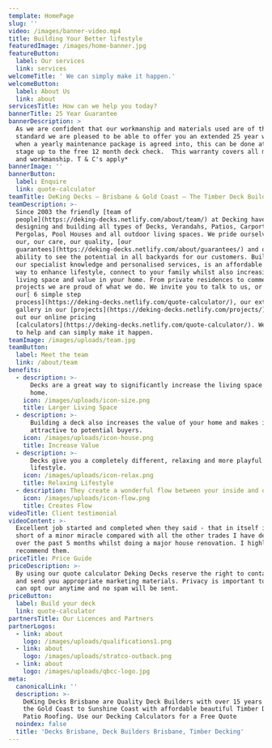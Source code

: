 ```yaml
---
template: HomePage
slug: ''
video: /images/banner-video.mp4
title: Building Your Better lifestyle
featuredImage: /images/home-banner.jpg
featureButton:
  label: Our services
  link: services
welcomeTitle: ' We can simply make it happen.'
welcomeButton:
  label: About Us
  link: about
servicesTitle: How can we help you today?
bannerTitle: 25 Year Guarantee
bannerDescription: >
  As we are confident that our workmanship and materials used are of the highest
  standard we are pleased to be able to offer you an extended 25 year warranty
  when a yearly maintenance package is agreed into, this can be done at any
  stage up to the free 12 month deck check.  This warranty covers all materials
  and workmanship. T & C's apply*
bannerImage: ''
bannerButton:
  label: Enquire
  link: quote-calculator
teamTitle: DeKing Decks – Brisbane & Gold Coast – The Timber Deck Builder Specialists
teamDescription: >-
  Since 2003 the friendly [team of
  people](https://deking-decks.netlify.com/about/team/) at Decking have been
  designing and building all types of Decks, Verandahs, Patios, Carports,
  Pergolas, Pool Houses and all outdoor living spaces. We pride ourselves on
  our, our care, our quality, [our
  guarantees](https://deking-decks.netlify.com/about/guarantees/) and our
  ability to see the potential in all backyards for our customers. Building on
  our specialist knowledge and personalised services, is an affordable and easy
  way to enhance lifestyle, connect to your family whilst also increasing both
  living space and value in your home. From private residences to commercial
  projects we are proud of what we do. We invite you to talk to us, or check out
  our[ 6 simple step
  process](https://deking-decks.netlify.com/quote-calculator/), our extensive
  gallery in our [projects](https://deking-decks.netlify.com/projects/) or try
  out our online pricing
  [calculators](https://deking-decks.netlify.com/quote-calculator/). We are here
  to help and can simply make it happen.
teamImage: /images/uploads/team.jpg
teamButton:
  label: Meet the team
  link: /about/team
benefits:
  - description: >-
      Decks are a great way to significantly increase the living space of your
      home.
    icon: /images/uploads/icon-size.png
    title: Larger Living Space
  - description: >-
      Building a deck also increases the value of your home and makes it more
      attractive to potential buyers.
    icon: /images/uploads/icon-house.png
    title: Increase Value
  - description: >-
      Decks give you a completely different, relaxing and more playful home
      lifestyle.
    icon: /images/uploads/icon-relax.png
    title: Relaxing Lifestyle
  - description: They create a wonderful flow between your inside and outside spaces.
    icon: /images/uploads/icon-flow.png
    title: Creates Flow
videoTitle: Client testimonial
videoContent: >-
  Excellent job started and completed when they said - that in itself is nothing
  short of a minor miracle compared with all the other trades I have dealt with
  over the past 5 months whilst doing a major house renovation. I highly
  recommend them.
priceTitle: Price Guide
priceDescription: >-
  By using our quote calculator Deking Decks reserve the right to contact you
  and send you appropriate marketing materials. Privacy is important to us, you
  can opt our anytime and no spam will be sent.
priceButton:
  label: Build your deck
  link: quote-calculator
partnersTitle: Our Licences and Partners
partnerLogos:
  - link: about
    logo: /images/uploads/qualifications1.png
  - link: about
    logo: /images/uploads/stratco-outback.png
  - link: about
    logo: /images/uploads/qbcc-logo.jpg
meta:
  canonicalLink: ''
  description: >-
    DeKing Decks Brisbane are Quality Deck Builders with over 15 years servicing
    the Gold Coast to Sunshine Coast with affordable beautiful Timber Decks, and
    Patio Roofing. Use our Decking Calculators for a Free Quote
  noindex: false
  title: 'Decks Brisbane, Deck Builders Brisbane, Timber Decking'
---
```


